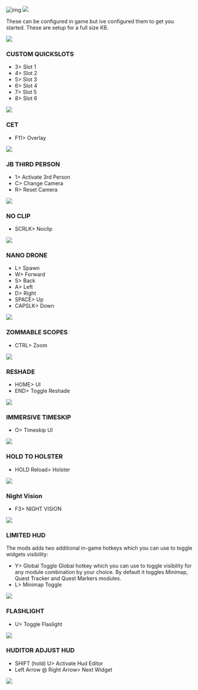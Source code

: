 ![img](https://s11.gifyu.com/images/Cuty-od-Dreams-Logo-YellowUP.png)
![](https://s12.gifyu.com/images/Keybinds.png)

These can be configured in game but ive configured them to get you started. These are setup for a full size KB.

![](https://s12.gifyu.com/images/Cyan-Rule.png)

###  CUSTOM QUICKSLOTS

- 3> Slot 1 
- 4> Slot 2
- 5>  Slot 3
- 6>  Slot 4
- 7>  Slot 5
- 8>  Slot 6

![](https://s12.gifyu.com/images/Cyan-Rule.png)

### CET 

- F11>  Overlay

![](https://s12.gifyu.com/images/Cyan-Rule.png)

### JB THIRD PERSON

- 1>  Activate 3rd Person
- C>  Change Camera
- R>  Reset Camera

![](https://s12.gifyu.com/images/Cyan-Rule.png)

### NO CLIP

- SCRLK> Noclip

![](https://s12.gifyu.com/images/Cyan-Rule.png)

### NANO DRONE

- L> Spawn
- W> Forward
- S> Back
- A> Left
- D> Right
- SPACE> Up
- CAPSLK> Down

![](https://s12.gifyu.com/images/Cyan-Rule.png)

### ZOMMABLE SCOPES

- CTRL> Zoom

![](https://s12.gifyu.com/images/Cyan-Rule.png)

### RESHADE

- HOME>  UI
- END> Toggle Reshade

![](https://s12.gifyu.com/images/Cyan-Rule.png)

### IMMERSIVE TIMESKIP

- O> Timeskip UI

![](https://s12.gifyu.com/images/Cyan-Rule.png)

### HOLD TO HOLSTER

- HOLD Reload> Holster

![](https://s12.gifyu.com/images/Cyan-Rule.png)

### Night Vision

- F3> NIGHT VISION

![](https://s12.gifyu.com/images/Cyan-Rule.png)

### LIMITED HUD

The mods adds two additional in-game hotkeys which you can use to toggle widgets visibility:

- Y> Global Toggle Global hotkey which you can use to toggle visibility for any module combination by your choice. By default it toggles Minimap, Quest Tracker and Quest Markers modules.
- L> Minimap Toggle 

![](https://s12.gifyu.com/images/Cyan-Rule.png)

### FLASHLIGHT

- U> Toggle Flaslight 

![](https://s12.gifyu.com/images/Cyan-Rule.png)


### HUDITOR ADJUST HUD

- SHIFT (hold) U> Activate Hud Editor
- Left Arrow @ Right Arrow> Next Widget


![](https://s12.gifyu.com/images/Cyan-Rule.png)
